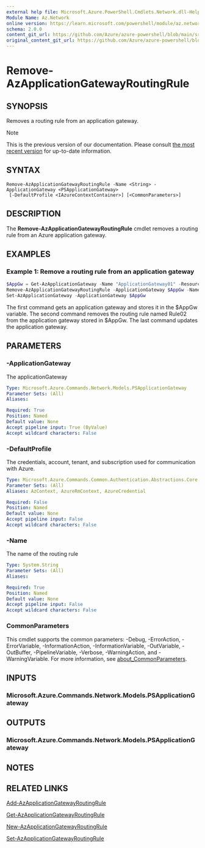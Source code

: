```yaml
---
external help file: Microsoft.Azure.PowerShell.Cmdlets.Network.dll-Help.xml
Module Name: Az.Network
online version: https://learn.microsoft.com/powershell/module/az.network/remove-azapplicationgatewayroutingrule
schema: 2.0.0
content_git_url: https://github.com/Azure/azure-powershell/blob/main/src/Network/Network/help/Remove-AzApplicationGatewayRoutingRule.md
original_content_git_url: https://github.com/Azure/azure-powershell/blob/main/src/Network/Network/help/Remove-AzApplicationGatewayRoutingRule.md
---
```


# Remove-AzApplicationGatewayRoutingRule

## SYNOPSIS
Removes a routing rule from an application gateway.

> [!NOTE]
>This is the previous version of our documentation. Please consult [the most recent version](/powershell/module/az.network/remove-azapplicationgatewayroutingrule) for up-to-date information.

## SYNTAX

```
Remove-AzApplicationGatewayRoutingRule -Name <String> -ApplicationGateway <PSApplicationGateway>
 [-DefaultProfile <IAzureContextContainer>] [<CommonParameters>]
```

## DESCRIPTION
The **Remove-AzApplicationGatewayRoutingRule** cmdlet removes a routing rule from an Azure application gateway.

## EXAMPLES

### Example 1: Remove a routing rule from an application gateway
```powershell
$AppGw = Get-AzApplicationGateway -Name "ApplicationGateway01" -ResourceGroupName "ResourceGroup01"
Remove-AzApplicationGatewayRoutingRule -ApplicationGateway $AppGw -Name "Rule02"
Set-AzApplicationGateway -ApplicationGateway $AppGw
```

The first command gets an application gateway and stores it in the $AppGw variable.
The second command removes the routing rule named Rule02 from the application gateway stored in $AppGw.
The last command updates the application gateway.

## PARAMETERS

### -ApplicationGateway
The applicationGateway

```yaml
Type: Microsoft.Azure.Commands.Network.Models.PSApplicationGateway
Parameter Sets: (All)
Aliases:

Required: True
Position: Named
Default value: None
Accept pipeline input: True (ByValue)
Accept wildcard characters: False
```

### -DefaultProfile
The credentials, account, tenant, and subscription used for communication with Azure.

```yaml
Type: Microsoft.Azure.Commands.Common.Authentication.Abstractions.Core.IAzureContextContainer
Parameter Sets: (All)
Aliases: AzContext, AzureRmContext, AzureCredential

Required: False
Position: Named
Default value: None
Accept pipeline input: False
Accept wildcard characters: False
```

### -Name
The name of the routing rule

```yaml
Type: System.String
Parameter Sets: (All)
Aliases:

Required: True
Position: Named
Default value: None
Accept pipeline input: False
Accept wildcard characters: False
```

### CommonParameters
This cmdlet supports the common parameters: -Debug, -ErrorAction, -ErrorVariable, -InformationAction, -InformationVariable, -OutVariable, -OutBuffer, -PipelineVariable, -Verbose, -WarningAction, and -WarningVariable. For more information, see [about_CommonParameters](http://go.microsoft.com/fwlink/?LinkID=113216).

## INPUTS

### Microsoft.Azure.Commands.Network.Models.PSApplicationGateway

## OUTPUTS

### Microsoft.Azure.Commands.Network.Models.PSApplicationGateway

## NOTES

## RELATED LINKS

[Add-AzApplicationGatewayRoutingRule](./Add-AzApplicationGatewayRoutingRule.md)

[Get-AzApplicationGatewayRoutingRule](./Get-AzApplicationGatewayRoutingRule.md)

[New-AzApplicationGatewayRoutingRule](./New-AzApplicationGatewayRoutingRule.md)

[Set-AzApplicationGatewayRoutingRule](./Set-AzApplicationGatewayRoutingRule.md)
